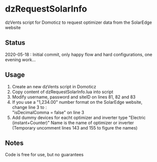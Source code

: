# dzRequestSolarInfo
dzVents script for Domoticz to request optimizer data from the SolarEdge website

## Status
2020-05-18 : Initial commit, only happy flow and hard configurations, one evening work...

## Usage
1. Create an new dzVents script in Domoticz
2. Copy content of dzRequestSolarInfo.lua into script
3. Modify username, password and siteID on lines 81, 82 and 83
4. If you use a "1,234.00" number format on the SolarEdge website, change line 3 to :  
  "isDecimalComma = false" on line 3
5. Add dummy devices for eacht optimizer and inverter type "Electric (instant+Counter)" Name is the name of optimizer or inverter  
  (Temporary uncomment lines 143 and 155 to figure the names)
  
## Notes
Code is free for use, but no guarantees

